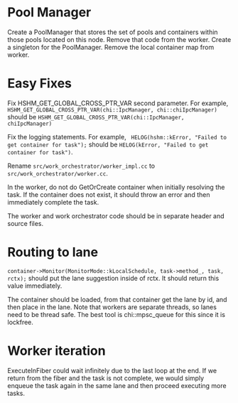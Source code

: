 # Pool Manager
Create a PoolManager that stores the set of pools and containers within those pools located on this node. Remove that code from the worker. Create a singleton for the PoolManager. Remove the local container map from worker.

# Easy Fixes
Fix HSHM_GET_GLOBAL_CROSS_PTR_VAR second parameter. For example, 
``HSHM_GET_GLOBAL_CROSS_PTR_VAR(chi::IpcManager, chi::chiIpcManager)`` should be ``HSHM_GET_GLOBAL_CROSS_PTR_VAR(chi::IpcManager, chiIpcManager)``

Fix the logging statements. For example, `` HELOG(hshm::kError, "Failed to get container for task");`` should be ``HELOG(kError, "Failed to get container for task")``. 

Rename ``src/work_orchestrator/worker_impl.cc`` to ``src/work_orchestrator/worker.cc``.

In the worker, do not do GetOrCreate container when initially resolving the task. If the container does not exist, it should throw an error and then immediately complete the task.

The worker and work orchestrator code should be in separate header and source files.

# Routing to lane
``container->Monitor(MonitorMode::kLocalSchedule, task->method_, task, rctx);`` should put the lane suggestion inside of rctx. It should return this value immediately. 

The container should be loaded, from that container get the lane by id, and then place in the lane. Note that workers are separate threads, so lanes need to be thread safe. The best tool is chi::mpsc_queue for this since it is lockfree.

# Worker iteration
ExecuteInFiber could wait infinitely due to the last loop at the end. If we return from the fiber and the task is not complete, we would simply enqueue the task again in the same lane and then proceed executing more tasks.  